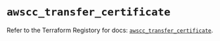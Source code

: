 # `awscc_transfer_certificate`

Refer to the Terraform Registory for docs: [`awscc_transfer_certificate`](https://registry.terraform.io/providers/hashicorp/awscc/0.70.0/docs/resources/transfer_certificate).
